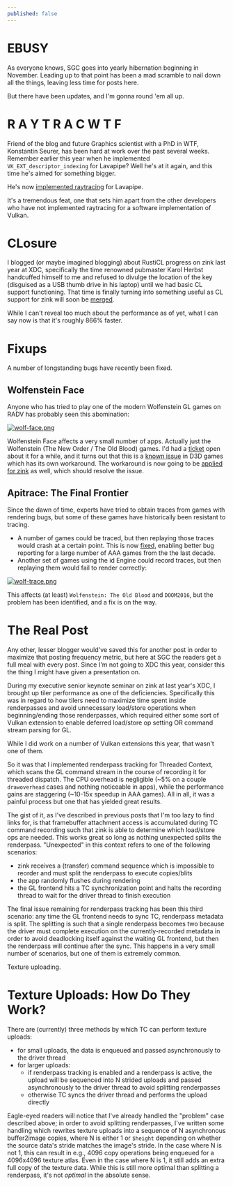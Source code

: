 ```yaml
---
published: false
---
```

# EBUSY

As everyone knows, SGC goes into yearly hibernation beginning in November. Leading up to that point has been a mad scramble to nail down all the things, leaving less time for posts here.

But there have been updates, and I'm gonna round 'em all up.

# R A Y T R A C W T F
Friend of the blog and future Graphics scientist with a PhD in WTF, Konstantin Seurer, has been hard at work over the past several weeks. Remember earlier this year when he implemented `VK_EXT_descriptor_indexing` for Lavapipe? Well he's at it again, and this time he's aimed for something bigger.

He's now [implemented raytracing](https://gitlab.freedesktop.org/mesa/mesa/-/merge_requests/25616) for Lavapipe.

It's a tremendous feat, one that sets him apart from the other developers who have not implemented raytracing for a software implementation of Vulkan.

# CLosure
I blogged (or maybe imagined blogging) about RustiCL progress on zink last year at XDC, specifically the time renowned pubmaster Karol Herbst handcuffed himself to me and refused to divulge the location of the key (disguised as a USB thumb drive in his laptop) until we had basic CL support functioning. That time is finally turning into something useful as CL support for zink will soon be [merged](https://gitlab.freedesktop.org/mesa/mesa/-/merge_requests/24839).

While I can't reveal too much about the performance as of yet, what I can say now is that it's roughly 866% faster.

# Fixups
A number of longstanding bugs have recently been fixed.

## Wolfenstein Face
Anyone who has tried to play one of the modern Wolfenstein GL games on RADV has probably seen this abomination:

[![wolf-face.png]({{site.url}}/assets/wolf-face.png)]({{site.url}}/assets/wolf-face.png)

Wolfenstein Face affects a very small number of apps. Actually just the Wolfenstein (The New Order / The Old Blood) games. I'd had a [ticket](https://gitlab.freedesktop.org/mesa/mesa/-/issues/8988) open about it for a while, and it turns out that this is a [known issue](https://gitlab.freedesktop.org/mesa/mesa/-/issues/5753) in D3D games which has its own workaround. The workaround is now going to be [applied for zink](https://gitlab.freedesktop.org/mesa/mesa/-/merge_requests/25642) as well, which should resolve the issue.

## Apitrace: The Final Frontier

Since the dawn of time, experts have tried to obtain traces from games with rendering bugs, but some of these games have historically been resistant to tracing.

* A number of games could be traced, but then replaying those traces would crash at a certain point. This is now [fixed](https://github.com/apitrace/apitrace/pull/899), enabling better bug reporting for a large number of AAA games from the the last decade.
* Another set of games using the id Engine could record traces, but then replaying them would fail to render correctly:

[![wolf-trace.png]({{site.url}}/assets/wolf-trace.png)]({{site.url}}/assets/wolf-trace.png)

This affects (at least) `Wolfenstein: The Old Blood` and `DOOM2016`, but the problem has been identified, and a fix is on the way.

# The Real Post
Any other, lesser blogger would've saved this for another post in order to maximize that posting frequency metric, but here at SGC the readers get a full meal with every post. Since I'm not going to XDC this year, consider this the thing I might have given a presentation on.

During my executive senior keynote seminar on zink at last year's XDC, I brought up tiler performance as one of the deficiencies. Specifically this was in regard to how tilers need to maximize time spent inside renderpasses and avoid unnecessary load/store operations when beginning/ending those renderpasses, which required either some sort of Vulkan extension to enable deferred load/store op setting OR command stream parsing for GL.

While I did work on a number of Vulkan extensions this year, that wasn't one of them.

So it was that I implemented renderpass tracking for Threaded Context, which scans the GL command stream in the course of recording it for threaded dispatch. The CPU overhead is negligible (~5% on a couple `drawoverhead` cases and nothing noticeable in apps), while the performance gains are staggering (~10-15x speedup in AAA games). All in all, it was a painful process but one that has yielded great results.

The gist of it, as I've described in previous posts that I'm too lazy to find links for, is that framebuffer attachment access is accumulated during TC command recording such that zink is able to determine which load/store ops are needed. This works great so long as nothing unexpected splits the renderpass. "Unexpected" in this context refers to one of the following scenarios:
* zink receives a (transfer) command sequence which is impossible to reorder and must split the renderpass to execute copies/blits
* the app randomly flushes during rendering
* the GL frontend hits a TC synchronization point and halts the recording thread to wait for the driver thread to finish execution

The final issue remaining for renderpass tracking has been this third scenario: any time the GL frontend needs to sync TC, renderpass metadata is split. The splitting is such that a single renderpass becomes two because the driver must complete execution on the currently-recorded metadata in order to avoid deadlocking itself against the waiting GL frontend, but then the renderpass will continue after the sync. This happens in a very small number of scenarios, but one of them is extremely common.

Texture uploading.

# Texture Uploads: How Do They Work?
There are (currently) three methods by which TC can perform texture uploads:
* for small uploads, the data is enqueued and passed asynchronously to the driver thread
* for larger uploads:
  - if renderpass tracking is enabled and a renderpass is active, the upload will be sequenced into N strided uploads and passed asynchronously to the driver thread to avoid splitting renderpasses
  - otherwise TC syncs the driver thread and performs the upload directly

Eagle-eyed readers will notice that I've already handled the "problem" case described above; in order to avoid splitting renderpasses, I've written some handling which rewrites texture uploads into a sequence of N asynchronous buffer2image copies, where N is either 1 or `$height` depending on whether the source data's stride matches the image's stride. In the case where N is not 1, this can result in e.g., 4096 copy operations being enqueued for a 4096x4096 texture atlas. Even in the case where N is 1, it still adds an extra full copy of the texture data. While this is still more optimal than splitting a renderpass, it's not *optimal* in the absolute sense.

